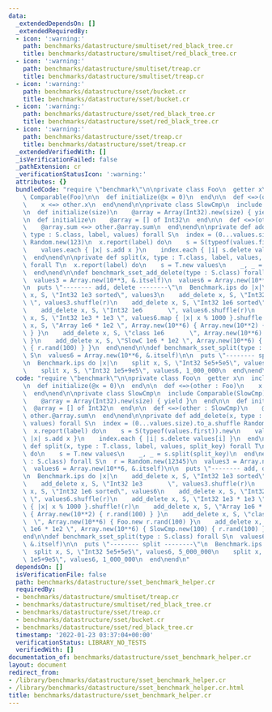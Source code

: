 ```yaml
---
data:
  _extendedDependsOn: []
  _extendedRequiredBy:
  - icon: ':warning:'
    path: benchmarks/datastructure/smultiset/red_black_tree.cr
    title: benchmarks/datastructure/smultiset/red_black_tree.cr
  - icon: ':warning:'
    path: benchmarks/datastructure/smultiset/treap.cr
    title: benchmarks/datastructure/smultiset/treap.cr
  - icon: ':warning:'
    path: benchmarks/datastructure/sset/bucket.cr
    title: benchmarks/datastructure/sset/bucket.cr
  - icon: ':warning:'
    path: benchmarks/datastructure/sset/red_black_tree.cr
    title: benchmarks/datastructure/sset/red_black_tree.cr
  - icon: ':warning:'
    path: benchmarks/datastructure/sset/treap.cr
    title: benchmarks/datastructure/sset/treap.cr
  _extendedVerifiedWith: []
  _isVerificationFailed: false
  _pathExtension: cr
  _verificationStatusIcon: ':warning:'
  attributes: {}
  bundledCode: "require \"benchmark\"\n\nprivate class Foo\n  getter x\n  include\
    \ Comparable(Foo)\n\n  def initialize(@x = 0)\n  end\n\n  def <=>(other : Foo)\n\
    \    x <=> other.x\n  end\nend\n\nprivate class SlowCmp\n  include Comparable(SlowCmp)\n\
    \n  def initialize(size)\n    @array = Array(Int32).new(size) { yield }\n  end\n\
    \n  def initialize\n    @array = [] of Int32\n  end\n\n  def <=>(other : SlowCmp)\n\
    \    @array.sum <=> other.@array.sum\n  end\nend\n\nprivate def add_delete(x,\
    \ type : S.class, label, values) forall S\n  index = (0...values.size).to_a.shuffle\
    \ Random.new(123)\n  x.report(label) do\n    s = S(typeof(values.first)).new\n\
    \    values.each { |x| s.add x }\n    index.each { |i| s.delete values[i] }\n\
    \  end\nend\n\nprivate def split(x, type : T.class, label, values, split_key)\
    \ forall T\n  x.report(label) do\n    s = T.new values\n    _, _ = s.split(split_key)\n\
    \  end\nend\n\ndef benchmark_sset_add_delete(type : S.class) forall S\n  r = Random.new(12345)\n\
    \  values3 = Array.new(10**3, &.itself)\n  values6 = Array.new(10**6, &.itself)\n\
    \n  puts \"-------- add, delete --------\"\n  Benchmark.ips do |x|\n    add_delete\
    \ x, S, \"Int32 1e3 sorted\", values3\n    add_delete x, S, \"Int32 1e3      \
    \ \", values3.shuffle(r)\n    add_delete x, S, \"Int32 1e6 sorted\", values6\n\
    \    add_delete x, S, \"Int32 1e6       \", values6.shuffle(r)\n    add_delete\
    \ x, S, \"Int32 1e3 * 1e3 \", values6.map { |x| x % 1000 }.shuffle!(r)\n    add_delete\
    \ x, S, \"Array 1e6 * 1e2 \", Array.new(10**6) { Array.new(10**2) { r.rand(100)\
    \ } }\n    add_delete x, S, \"class 1e6       \", Array.new(10**6) { Foo.new r.rand(100)\
    \ }\n    add_delete x, S, \"SlowC 1e6 * 1e2 \", Array.new(10**6) { SlowCmp.new(100)\
    \ { r.rand(100) } }\n  end\nend\n\ndef benchmark_sset_split(type : S.class) forall\
    \ S\n  values6 = Array.new(10**6, &.itself)\n\n  puts \"-------- split --------\"\
    \n  Benchmark.ips do |x|\n    split x, S, \"Int32 5e5+5e5\", values6, 5_000_000\n\
    \    split x, S, \"Int32 1e5+9e5\", values6, 1_000_000\n  end\nend\n"
  code: "require \"benchmark\"\n\nprivate class Foo\n  getter x\n  include Comparable(Foo)\n\
    \n  def initialize(@x = 0)\n  end\n\n  def <=>(other : Foo)\n    x <=> other.x\n\
    \  end\nend\n\nprivate class SlowCmp\n  include Comparable(SlowCmp)\n\n  def initialize(size)\n\
    \    @array = Array(Int32).new(size) { yield }\n  end\n\n  def initialize\n  \
    \  @array = [] of Int32\n  end\n\n  def <=>(other : SlowCmp)\n    @array.sum <=>\
    \ other.@array.sum\n  end\nend\n\nprivate def add_delete(x, type : S.class, label,\
    \ values) forall S\n  index = (0...values.size).to_a.shuffle Random.new(123)\n\
    \  x.report(label) do\n    s = S(typeof(values.first)).new\n    values.each {\
    \ |x| s.add x }\n    index.each { |i| s.delete values[i] }\n  end\nend\n\nprivate\
    \ def split(x, type : T.class, label, values, split_key) forall T\n  x.report(label)\
    \ do\n    s = T.new values\n    _, _ = s.split(split_key)\n  end\nend\n\ndef benchmark_sset_add_delete(type\
    \ : S.class) forall S\n  r = Random.new(12345)\n  values3 = Array.new(10**3, &.itself)\n\
    \  values6 = Array.new(10**6, &.itself)\n\n  puts \"-------- add, delete --------\"\
    \n  Benchmark.ips do |x|\n    add_delete x, S, \"Int32 1e3 sorted\", values3\n\
    \    add_delete x, S, \"Int32 1e3       \", values3.shuffle(r)\n    add_delete\
    \ x, S, \"Int32 1e6 sorted\", values6\n    add_delete x, S, \"Int32 1e6      \
    \ \", values6.shuffle(r)\n    add_delete x, S, \"Int32 1e3 * 1e3 \", values6.map\
    \ { |x| x % 1000 }.shuffle!(r)\n    add_delete x, S, \"Array 1e6 * 1e2 \", Array.new(10**6)\
    \ { Array.new(10**2) { r.rand(100) } }\n    add_delete x, S, \"class 1e6     \
    \  \", Array.new(10**6) { Foo.new r.rand(100) }\n    add_delete x, S, \"SlowC\
    \ 1e6 * 1e2 \", Array.new(10**6) { SlowCmp.new(100) { r.rand(100) } }\n  end\n\
    end\n\ndef benchmark_sset_split(type : S.class) forall S\n  values6 = Array.new(10**6,\
    \ &.itself)\n\n  puts \"-------- split --------\"\n  Benchmark.ips do |x|\n  \
    \  split x, S, \"Int32 5e5+5e5\", values6, 5_000_000\n    split x, S, \"Int32\
    \ 1e5+9e5\", values6, 1_000_000\n  end\nend\n"
  dependsOn: []
  isVerificationFile: false
  path: benchmarks/datastructure/sset_benchmark_helper.cr
  requiredBy:
  - benchmarks/datastructure/smultiset/treap.cr
  - benchmarks/datastructure/smultiset/red_black_tree.cr
  - benchmarks/datastructure/sset/treap.cr
  - benchmarks/datastructure/sset/bucket.cr
  - benchmarks/datastructure/sset/red_black_tree.cr
  timestamp: '2022-01-23 03:37:04+00:00'
  verificationStatus: LIBRARY_NO_TESTS
  verifiedWith: []
documentation_of: benchmarks/datastructure/sset_benchmark_helper.cr
layout: document
redirect_from:
- /library/benchmarks/datastructure/sset_benchmark_helper.cr
- /library/benchmarks/datastructure/sset_benchmark_helper.cr.html
title: benchmarks/datastructure/sset_benchmark_helper.cr
---
```

